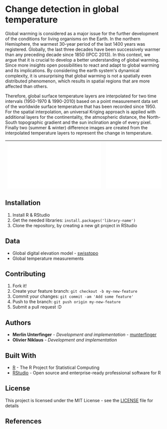 # Change detection in global temperature

Global warming is considered as a major issue for the further development of the conditions for living organisms on the Earth. In the northern Hemisphere, the warmest 30-year period of the last 1400 years was registered. Globally, the last three decades have been successively warmer than any preceding decade since 1850 (IPCC 2013). In this context, we argue that it is crucial to develop a better understanding of global warming. Since more insights open possibilities to react and adapt to global warming and its implications. By considering the earth system's dynamical complexity, it is unsurprising that global warming is not a spatially even distributed phenomenon, which results in spatial regions that are more affected than others.

Therefore, global surface temperature layers are interpolated for two time intervals (1950-1970 & 1990-2010) based on a point measurement data set of the worldwide surface temperature that has been recorded since 1950. For the spatial interpolation, an universal Kriging approach is applied with additional layers for the continentality, the atmospheric distance, the North-South topographic gradient and the sun inclination angle of every pixel. Finally two (summer & winter) difference images are created from the interpolated temperature layers to represent the change in temperature.

|![Screen01](results/diff_summer.pdf) | ![Screen02](results/diff_winter.pdf)|
|---|---|

## Installation

1. Install R & RStudio
2. Get the needed libraries: `install.packages('library-name')`
3. Clone the repository, by creating a new git project in RStudio

## Data

* Global digital elevation model - [swisstopo](https://www.swisstopo.admin.ch/en/home.html)
* Global temperature measurements

## Contributing

1. Fork it!
2. Create your feature branch: `git checkout -b my-new-feature`
3. Commit your changes: `git commit -am 'Add some feature'`
4. Push to the branch: `git push origin my-new-feature`
5. Submit a pull request :D

## Authors

* **Merlin Unterfinger** - *Development and implementation* - [munterfinger](https://github.com/munterfinger)
* **Olivier Niklaus** - *Development and implementation*

## Built With

* [R](https://www.r-project.org) -  The R Project for Statistical Computing
* [RStudio](https://www.rstudio.com) - Open source and enterprise-ready professional software for R

## License

This project is licensed under the MIT License - see the [LICENSE](LICENSE) file for details

## References
